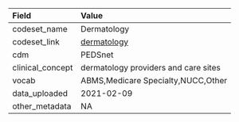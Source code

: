|Field            |Value                                |
|:----------------|:------------------------------------|
|codeset_name     |Dermatology                          |
|codeset_link     |[dermatology](https://github.com/PEDSnet/Variable-Dictionary/blob/main/visit/dermatology.csv)|
|cdm              |PEDSnet                              |
|clinical_concept |dermatology providers and care sites |
|vocab            |ABMS,Medicare Specialty,NUCC,Other   |
|data_uploaded    |2021-02-09                           |
|other_metadata   |NA                                   |
